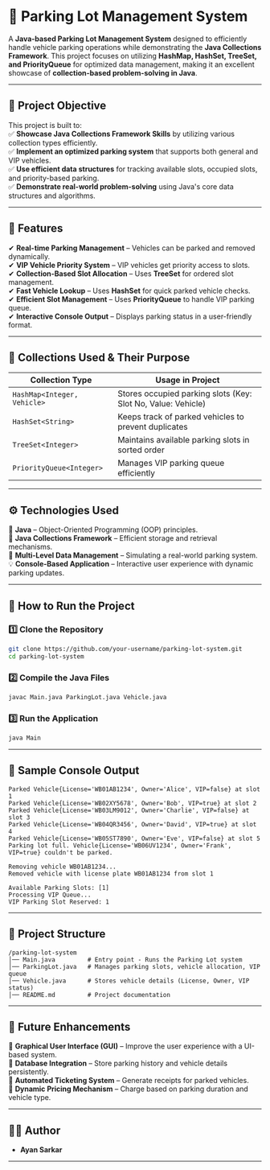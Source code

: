 

# 🚗 Parking Lot Management System  
A **Java-based Parking Lot Management System** designed to efficiently handle vehicle parking operations while demonstrating the **Java Collections Framework**. This project focuses on utilizing **HashMap, HashSet, TreeSet, and PriorityQueue** for optimized data management, making it an excellent showcase of **collection-based problem-solving in Java**.

---

## **🎯 Project Objective**  
This project is built to:  
✅ **Showcase Java Collections Framework Skills** by utilizing various collection types efficiently.  
✅ **Implement an optimized parking system** that supports both general and VIP vehicles.  
✅ **Use efficient data structures** for tracking available slots, occupied slots, and priority-based parking.  
✅ **Demonstrate real-world problem-solving** using Java's core data structures and algorithms.  

---

## **📌 Features**  
✔ **Real-time Parking Management** – Vehicles can be parked and removed dynamically.  
✔ **VIP Vehicle Priority System** – VIP vehicles get priority access to slots.  
✔ **Collection-Based Slot Allocation** – Uses **TreeSet** for ordered slot management.  
✔ **Fast Vehicle Lookup** – Uses **HashSet** for quick parked vehicle checks.  
✔ **Efficient Slot Management** – Uses **PriorityQueue** to handle VIP parking queue.  
✔ **Interactive Console Output** – Displays parking status in a user-friendly format.  

---

## **📂 Collections Used & Their Purpose**  

| **Collection Type**         | **Usage in Project** |
|----------------------------|----------------------|
| `HashMap<Integer, Vehicle>` | Stores occupied parking slots (Key: Slot No, Value: Vehicle) |
| `HashSet<String>`           | Keeps track of parked vehicles to prevent duplicates |
| `TreeSet<Integer>`          | Maintains available parking slots in sorted order |
| `PriorityQueue<Integer>`    | Manages VIP parking queue efficiently |

---

## **⚙️ Technologies Used**  
🚀 **Java** – Object-Oriented Programming (OOP) principles.  
📌 **Java Collections Framework** – Efficient storage and retrieval mechanisms.  
🔄 **Multi-Level Data Management** – Simulating a real-world parking system.  
💡 **Console-Based Application** – Interactive user experience with dynamic parking updates.  

---

## **📜 How to Run the Project**  

### **1️⃣ Clone the Repository**  
```bash
git clone https://github.com/your-username/parking-lot-system.git
cd parking-lot-system
```

### **2️⃣ Compile the Java Files**  
```bash
javac Main.java ParkingLot.java Vehicle.java
```

### **3️⃣ Run the Application**  
```bash
java Main
```

---

## **📸 Sample Console Output**  
```
Parked Vehicle{License='WB01AB1234', Owner='Alice', VIP=false} at slot 1
Parked Vehicle{License='WB02XY5678', Owner='Bob', VIP=true} at slot 2
Parked Vehicle{License='WB03LM9012', Owner='Charlie', VIP=false} at slot 3
Parked Vehicle{License='WB04QR3456', Owner='David', VIP=true} at slot 4
Parked Vehicle{License='WB05ST7890', Owner='Eve', VIP=false} at slot 5
Parking lot full. Vehicle{License='WB06UV1234', Owner='Frank', VIP=true} couldn't be parked.
 
Removing vehicle WB01AB1234...
Removed vehicle with license plate WB01AB1234 from slot 1

Available Parking Slots: [1]
Processing VIP Queue...
VIP Parking Slot Reserved: 1
```

---

## **📂 Project Structure**  
```
/parking-lot-system
│── Main.java         # Entry point - Runs the Parking Lot system
│── ParkingLot.java   # Manages parking slots, vehicle allocation, VIP queue
│── Vehicle.java      # Stores vehicle details (License, Owner, VIP status)
│── README.md         # Project documentation
```

---

## **🚀 Future Enhancements**  
🔹 **Graphical User Interface (GUI)** – Improve the user experience with a UI-based system.  
🔹 **Database Integration** – Store parking history and vehicle details persistently.  
🔹 **Automated Ticketing System** – Generate receipts for parked vehicles.  
🔹 **Dynamic Pricing Mechanism** – Charge based on parking duration and vehicle type.  

---

## **👨‍💻 Author**  
- **Ayan Sarkar**  

---

